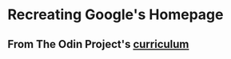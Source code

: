 # Recreating Google's Homepage

## From The Odin Project's [curriculum](http://www.theodinproject.com/courses/web-development-101/lessons/html-css)
